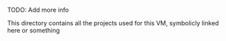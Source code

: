 TODO: Add more info

This directory contains all the projects used for this VM, symbolicly linked here or something